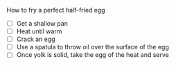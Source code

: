 
How to fry a perfect half-fried egg

- [ ] Get a shallow pan
- [ ] Heat until warm 
- [ ] Crack an egg
- [ ] Use a spatula to throw oil over the surface of the egg
- [ ] Once yolk is solid, take the egg of the heat and serve